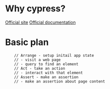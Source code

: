 # Why cypress?
[Official site](https://www.cypress.io/how-it-works)
[Official documentation](https://docs.cypress.io/guides/getting-started/installing-cypress)

# Basic plan
        // Arrange - setup initail app state
        // - visit a web page
        // - query to find an element
        // Act - take an action
        // - interact with that element
        // Assert - make an assertion
        // - make an assertion about page content
